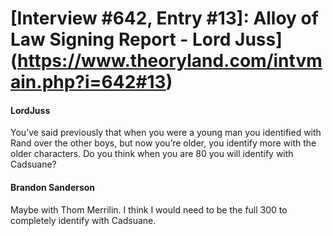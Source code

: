 # [Interview #642, Entry #13]: Alloy of Law Signing Report - Lord Juss](https://www.theoryland.com/intvmain.php?i=642#13)

#### LordJuss

You’ve said previously that when you were a young man you identified with Rand over the other boys, but now you’re older, you identify more with the older characters. Do you think when you are 80 you will identify with Cadsuane?

#### Brandon Sanderson

Maybe with Thom Merrilin. I think I would need to be the full 300 to completely identify with Cadsuane.

